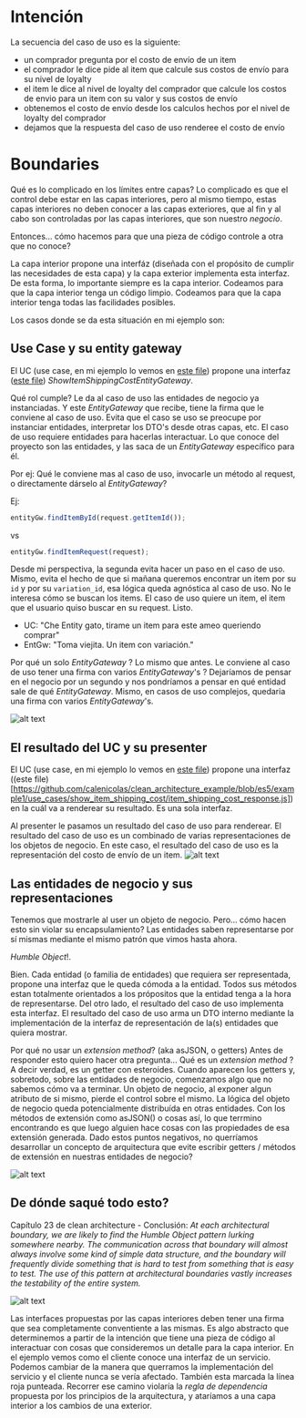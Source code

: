 # Intención

La secuencia del caso de uso es la siguiente:

* un comprador pregunta por el costo de envío de un item
* el comprador le dice pide al item que calcule sus costos de envío para su nivel de loyalty
* el item le dice al nivel de loyalty del comprador que calcule los costos de envio para un item con su valor y
  sus costos de envío 
* obtenemos el costo de envío desde los calculos hechos por el nivel de loyalty del comprador
* dejamos que la respuesta del caso de uso renderee el costo de envío

# Boundaries

Qué es lo complicado en los límites entre capas?
Lo complicado es que el control debe estar en las capas interiores, pero al mismo tiempo, estas capas interiores no deben conocer a las capas exteriores, que al fin y al cabo son controladas por las capas interiores, que son nuestro _negocio_.

Entonces... cómo hacemos para que una pieza de código controle a otra que no conoce?

La capa interior propone una interfáz (diseñada con el propósito de cumplir las necesidades de esta capa) y la capa exterior
implementa esta interfaz. De esta forma, lo importante siempre es la capa interior. Codeamos para que la capa interior tenga
un código limpio. Codeamos para que la capa interior tenga todas las facilidades posibles.

Los casos donde se da esta situación en mi ejemplo son:

## Use Case y su entity gateway

El UC (use case, en mi ejemplo lo vemos en [este file](https://github.com/calenicolas/clean_architecture_example/blob/es5/example1/use_cases/show_item_shipping_cost/index.js)) propone una interfaz ([este file](https://github.com/calenicolas/clean_architecture_example/blob/es5/example1/use_cases/show_item_shipping_cost/entity_gateway.js)) _ShowItemShippingCostEntityGateway_.

Qué rol cumple?
Le da al caso de uso las entidades de negocio ya instanciadas. Y este _EntityGateway_ que recibe, tiene la firma que le conviene al
caso de uso. Evita que el caso se uso se preocupe por instanciar entidades, interpretar los DTO's desde otras capas, etc.
El caso de uso requiere entidades para hacerlas interactuar. Lo que conoce del proyecto son las entidades, y las saca de un 
_EntityGateway_ específico para él. 

Por ej: 
Qué le conviene mas al caso de uso, invocarle un método al request, o directamente dárselo al _EntityGateway_?

Ej:
```javascript
entityGw.findItemById(request.getItemId());
```
vs 
```javascript
entityGw.findItemRequest(request);
```
Desde mi perspectiva, la segunda evita hacer un paso en el caso de uso. Mismo, evita el hecho de que si mañana queremos 
encontrar un item por su `id` y por su `variation_id`, esa lógica queda agnóstica al caso de uso. No le interesa cómo se 
buscan los items. El caso de uso quiere un item, el item que el usuario quiso buscar en su request. Listo. 

- UC: "Che Entity gato, tirame un item para este ameo queriendo comprar"
- EntGw: "Toma viejita. Un item con variación."

Por qué un solo _EntityGateway_ ?
Lo mismo que antes. Le conviene al caso de uso tener una firma con varios _EntityGateway_'s ? Dejaríamos de pensar en el 
negocio por un segundo y nos pondríamos a pensar en qué entidad sale de qué _EntityGateway_. Mismo, en casos de uso 
complejos, quedaria una firma con varios _EntityGateway_'s.

![alt text](https://github.com/calenicolas/clean_architecture_example/blob/es5/example1/use_cases/show_item_shipping_cost/UC%20Entity%20GW%20Boundary.png?raw=true)

## El resultado del UC y su presenter

El UC (use case, en mi ejemplo lo vemos en [este file](https://github.com/calenicolas/clean_architecture_example/blob/es5/example1/use_cases/show_item_shipping_cost/index.js)) propone una interfaz ((este file)[https://github.com/calenicolas/clean_architecture_example/blob/es5/example1/use_cases/show_item_shipping_cost/item_shipping_cost_response.js]) en la cuál va a renderear su resultado. Es una sola interfaz.

Al presenter le pasamos un resultado del caso de uso para renderear. El resultado del caso de uso es un combinado de varias
representaciones de los objetos de negocio. En este caso, el resultado del caso de uso es la representación del costo de
envío de un item. 
![alt text](https://github.com/calenicolas/clean_architecture_example/blob/es5/example1/use_cases/show_item_shipping_cost/UC%20Result%20Boundary.png?raw=true)

## Las entidades de negocio y sus representaciones

Tenemos que mostrarle al user un objeto de negocio.
Pero... cómo hacen esto sin violar su encapsulamiento?
Las entidades saben representarse por sí mismas mediante el mismo patrón que vimos hasta ahora.

_Humble Object_!.


Bien. Cada entidad (o familia de entidades) que requiera ser representada, propone una interfaz que le queda cómoda a la 
entidad. Todos sus métodos estan totalmente orientados a los própositos que la entidad tenga a la hora de representarse. Del 
otro lado, el resultado del caso de uso implementa esta interfaz. 
El resultado del caso de uso arma un DTO interno mediante la implementación de la interfaz de representación de la(s) 
entidades que quiera mostrar.

Por qué no usar un _extension method_? (aka asJSON, o getters)
Antes de responder esto quiero hacer otra pregunta... Qué es un _extension method_ ?
A decir verdad, es un getter con esteroides. Cuando aparecen los getters y, sobretodo, sobre las entidades de negocio,
comenzamos algo que no sabemos cómo va a terminar. Un objeto de negocio, al exponer algun atributo de si mismo, pierde el 
control sobre el mismo. La lógica del objeto de negocio queda potencialmente distribuída en otras entidades.
Con los métodos de extensión como asJSON() o cosas así, lo que terrmino encontrando es que luego alguien hace cosas con las 
propiedades de esa extensión generada.
Dado estos puntos negativos, no querríamos desarrollar un concepto de arquitectura que evite escribir getters / métodos de 
extensión en nuestras entidades de negocio?

![alt text](https://github.com/calenicolas/clean_architecture_example/blob/es5/example1/use_cases/show_item_shipping_cost/Entity%20Boundary.png?raw=true)

## De dónde saqué todo esto?
Capítulo 23 de clean architecture - Conclusión:
_At each architectural boundary, we are likely to find the Humble Object pattern lurking somewhere nearby. The communication across that boundary will almost always involve some kind of simple data structure, and the boundary will frequently divide something that is hard to test from something that is easy to test. The use of this pattern at architectural boundaries vastly increases the testability of the entire system._

![alt text](https://github.com/calenicolas/clean_architecture_example/blob/es5/example1/use_cases/show_item_shipping_cost/inversion%20control.jpg?raw=true)

Las interfaces propuestas por las capas interiores deben tener una firma que sea completamente conventiente a las mismas.
Es algo abstracto que determinemos a partir de la intención que tiene una pieza de código al interactuar con cosas que 
consideremos un detalle para la capa interior. 
En el ejemplo vemos como el cliente conoce una interfaz de un servicio. Podemos cambiar de la manera que querramos la 
implementación del servicio y el cliente nunca se vería afectado. También esta marcada la línea roja punteada. Recorrer ese
camino violaría la _regla de dependencia_ propuesta por los principios de la arquitectura, y ataríamos a una capa interior 
a los cambios de una exterior.
